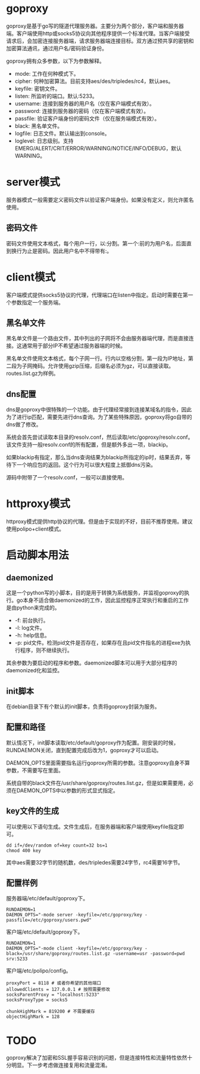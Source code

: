 # goproxy #

goproxy是基于go写的隧道代理服务器。主要分为两个部分，客户端和服务器端。客户端使用http或socks5协议向其他程序提供一个标准代理。当客户端接受请求后，会加密连接服务器端，请求服务器端连接目标。双方通过预共享的密钥和加密算法通讯，通过用户名/密码验证身份。

goproxy拥有众多参数，以下为参数解释。

* mode: 工作在何种模式下。
* cipher: 何种加密算法。目前支持aes/des/tripledes/rc4，默认aes。
* keyfile: 密钥文件。
* listen: 所监听的端口。默认:5233。
* username: 连接到服务器的用户名（仅在客户端模式有效）。
* password: 连接到服务器的密码（仅在客户端模式有效）。
* passfile: 验证客户端身份的密码文件（仅在服务端模式有效）。
* black: 黑名单文件。
* logfile: 日志文件。默认输出到console。
* loglevel: 日志级别。支持EMERG/ALERT/CRIT/ERROR/WARNING/NOTICE/INFO/DEBUG，默认WARNING。

# server模式 #

服务器模式一般需要定义密码文件以验证客户端身份。如果没有定义，则允许匿名使用。

## 密码文件 ##

密码文件使用文本格式，每个用户一行，以:分割。第一个:前的为用户名，后面直到换行为止是密码。因此用户名中不得带有:。

# client模式 #

客户端模式提供socks5协议的代理，代理端口在listen中指定。启动时需要在第一个参数指定一个服务端。

## 黑名单文件 ##

黑名单文件是一个路由文件，其中列出的子网将不会由服务器端代理，而是直接连接。这通常用于部分IP不希望通过服务器端的时候。

黑名单文件使用文本格式，每个子网一行。行内以空格分割，第一段为IP地址，第二段为子网掩码。允许使用gzip压缩，后缀名必须为gz，可以直接读取。routes.list.gz为样例。

## dns配置 ##

dns是goproxy中很特殊的一个功能。由于代理经常接到连接某域名的指令，因此为了进行ip匹配，需要先进行dns查询。为了某些特殊原因，goproxy将go自带的dns做了修改。

系统会首先尝试读取本目录的resolv.conf，然后读取/etc/goproxy/resolv.conf。该文件支持一般resolv.conf的所有配置，但是额外多出一项，blackip。

如果blackip有指定，那么当dns查询结果为blackip所指定的ip时，结果丢弃，等待下一个响应包的返回。这个行为可以很大程度上抵御dns污染。

源码中附带了一个resolv.conf，一般可以直接使用。

# httproxy模式 #

httproxy模式提供http协议的代理。但是由于实现的不好，目前不推荐使用。建议使用polipo+client模式。

# 启动脚本用法 #

## daemonized ##

这是一个python写的小脚本，目的是用于转换为系统服务，并监视goproxy的执行。go本身不适合做daemonized的工作，因此监控程序正常执行和重启的工作是由python来完成的。

* -f: 前台执行。
* -l: log文件。
* -h: help信息。
* -p: pid文件。检测pid文件是否存在，如果存在且pid文件指名的进程exe为执行程序，则不继续执行。

其余参数为要启动的程序和参数。daemonized脚本可以用于大部分程序的daemonized化和监控。

## init脚本 ##

在debian目录下有个默认的init脚本，负责将goproxy封装为服务。

## 配置和路径 ##

默认情况下，init脚本读取/etc/default/goproxy作为配置。刚安装的时候，RUNDAEMON关闭，直到配置完成后改为1，goproxy才可以启动。

DAEMON_OPTS里面需要指名运行goproxy所需的参数。注意goproxy自身不算参数，不需要写在里面。

系统自带的black文件在/usr/share/goproxy/routes.list.gz，但是如果需要用，必须在DAEMON_OPTS中以参数的形式显式指定。

## key文件的生成 ##

可以使用以下语句生成。文件生成后，在服务器端和客户端使用keyfile指定即可。

	dd if=/dev/random of=key count=32 bs=1
	chmod 400 key

其中aes需要32字节的随机数，des/tripledes需要24字节，rc4需要16字节。

## 配置样例 ##

服务器端/etc/default/goproxy下。

	RUNDAEMON=1
	DAEMON_OPTS="-mode server -keyfile=/etc/goproxy/key -passfile=/etc/goproxy/users.pwd"

客户端/etc/default/goproxy下。

	RUNDAEMON=1
	DAEMON_OPTS="-mode client -keyfile=/etc/goproxy/key -black=/usr/share/goproxy/routes.list.gz -username=usr -password=pwd srv:5233

客户端/etc/polipo/config。

	proxyPort = 8118 # 或者你希望的其他端口
	allowedClients = 127.0.0.1 # 按照需要修改
	socksParentProxy = "localhost:5233"
	socksProxyType = socks5

	chunkHighMark = 819200 # 不需要缓存
	objectHighMark = 128

# TODO #

goproxy解决了加密和SSL握手容易识别的问题，但是连接特性和流量特性依然十分明显。下一步考虑做连接复用和流量混淆。
